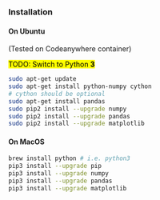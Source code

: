 ### Installation

#### On Ubuntu

(Tested on Codeanywhere container)

<mark>TODO: Switch to Python **3**</mark>

```bash
sudo apt-get update
sudo apt-get install python-numpy cython
# cython should be optional
sudo apt-get install pandas
sudo pip2 install --upgrade numpy
sudo pip2 install --upgrade pandas
sudo pip2 install --upgrade matplotlib
```

#### On MacOS

```bash
brew install python # i.e. python3
pip3 install --upgrade pip
pip3 install --upgrade numpy
pip3 install --upgrade pandas
pip3 install --upgrade matplotlib
```

